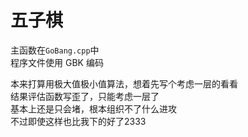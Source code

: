 # 五子棋
主函数在`GoBang.cpp`中  
程序文件使用 GBK 编码

本来打算用极大值极小值算法，想着先写个考虑一层的看看  
结果评估函数写歪了，只能考虑一层了  
基本上还是只会堵，根本组织不了什么进攻  
不过即使这样也比我下的好了2333